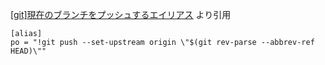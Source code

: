 [[git]現在のブランチをプッシュするエイリアス](https://rb-station.com/blogs/software/git-branch-push) より引用

```.gitconfig
[alias]
po = "!git push --set-upstream origin \"$(git rev-parse --abbrev-ref HEAD)\""
```